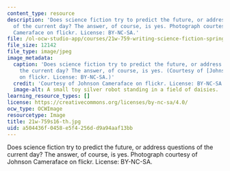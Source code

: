 ```yaml
---
content_type: resource
description: 'Does science fiction try to predict the future, or address questions
  of the current day? The answer, of course, is yes. Photograph courtesy of Johnson
  Cameraface on flickr. License: BY-NC-SA.'
file: /ol-ocw-studio-app/courses/21w-759-writing-science-fiction-spring-2016/a504436f0458e5f4256dd9a94aaf13bb_21w-759s16-th.jpg
file_size: 12142
file_type: image/jpeg
image_metadata:
  caption: 'Does science fiction try to predict the future, or address questions of
    the current day? The answer, of course, is yes. (Courtesy of [Johnson Cameraface](https://flic.kr/p/9tC6DB)
    on flickr. License: BY-NC-SA.)'
  credit: 'Courtesy of Johnson Cameraface on flickr. License: BY-NC-SA.'
  image-alt: A small toy silver robot standing in a field of daisies.
learning_resource_types: []
license: https://creativecommons.org/licenses/by-nc-sa/4.0/
ocw_type: OCWImage
resourcetype: Image
title: 21w-759s16-th.jpg
uid: a504436f-0458-e5f4-256d-d9a94aaf13bb
---
```

Does science fiction try to predict the future, or address questions of the current day? The answer, of course, is yes. Photograph courtesy of Johnson Cameraface on flickr. License: BY-NC-SA.